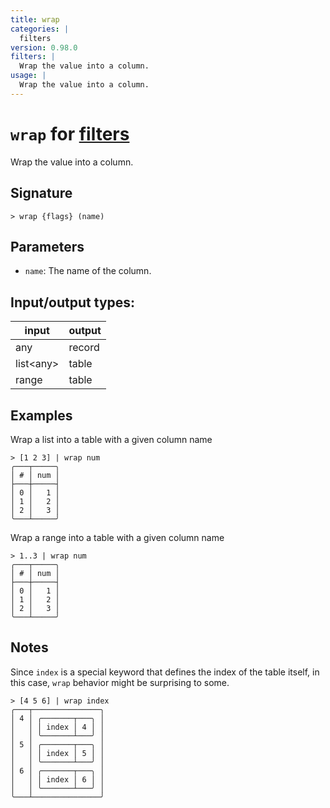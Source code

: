 ```yaml
---
title: wrap
categories: |
  filters
version: 0.98.0
filters: |
  Wrap the value into a column.
usage: |
  Wrap the value into a column.
---
```

<!-- This file is automatically generated. Please edit the command in https://github.com/nushell/nushell instead. -->

# `wrap` for [filters](/commands/categories/filters.md)

<div class='command-title'>Wrap the value into a column.</div>

## Signature

```> wrap {flags} (name)```

## Parameters

 -  `name`: The name of the column.


## Input/output types:

| input     | output |
| --------- | ------ |
| any       | record |
| list\<any\> | table  |
| range     | table  |
## Examples

Wrap a list into a table with a given column name
```nu
> [1 2 3] | wrap num
╭───┬─────╮
│ # │ num │
├───┼─────┤
│ 0 │   1 │
│ 1 │   2 │
│ 2 │   3 │
╰───┴─────╯

```

Wrap a range into a table with a given column name
```nu
> 1..3 | wrap num
╭───┬─────╮
│ # │ num │
├───┼─────┤
│ 0 │   1 │
│ 1 │   2 │
│ 2 │   3 │
╰───┴─────╯

```

## Notes
Since `index` is a special keyword that defines the index of the table itself, in this case, `wrap` behavior might be surprising to some.
```nu
> [4 5 6] | wrap index
╭───┬───────────────╮
│ 4 │ ╭───────┬───╮ │
│   │ │ index │ 4 │ │
│   │ ╰───────┴───╯ │
│ 5 │ ╭───────┬───╮ │
│   │ │ index │ 5 │ │
│   │ ╰───────┴───╯ │
│ 6 │ ╭───────┬───╮ │
│   │ │ index │ 6 │ │
│   │ ╰───────┴───╯ │
╰───┴───────────────╯
```
